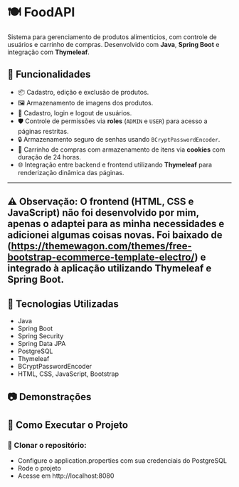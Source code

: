 # 🍽️ FoodAPI
Sistema para gerenciamento de produtos alimenticios, com controle de usuários e carrinho de compras. Desenvolvido com **Java**, **Spring Boot** e integração com **Thymeleaf**.

## 📌 Funcionalidades
- 📦 Cadastro, edição e exclusão de produtos.
- 🖼️ Armazenamento de imagens dos produtos.
- 🔐 Cadastro, login e logout de usuários.
- 🛡️ Controle de permissões via **roles** (`ADMIN` e `USER`) para acesso a páginas restritas.
- 🔒 Armazenamento seguro de senhas usando `BCryptPasswordEncoder`.
- 🛒 Carrinho de compras com armazenamento de itens via **cookies** com duração de 24 horas.
- 🌐 Integração entre backend e frontend utilizando **Thymeleaf** para renderização dinâmica das páginas.
---
⚠️ **Observação:** O frontend (HTML, CSS e JavaScript) não foi desenvolvido por mim, apenas o adaptei para as minha necessidades e adicionei algumas coisas novas.
Foi baixado de (https://themewagon.com/themes/free-bootstrap-ecommerce-template-electro/) e integrado à aplicação utilizando **Thymeleaf** e **Spring Boot**.
---
## 🚀 Tecnologias Utilizadas
- Java 
- Spring Boot
- Spring Security
- Spring Data JPA
- PostgreSQL
- Thymeleaf
- BCryptPasswordEncoder
- HTML, CSS, JavaScript, Bootstrap

## 📷 Demonstrações

## 📖 Como Executar o Projeto

### 🔽 Clonar o repositório:
- Configure o application.properties com sua credenciais do PostgreSQL
- Rode o projeto
- Acesse em http://localhost:8080
